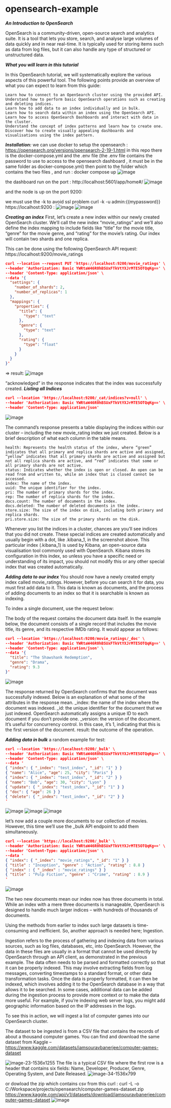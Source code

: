 # opensearch-example
***An Introduction to OpenSearch***

OpenSearch is a community-driven, open-source search and analytics suite. It is a tool that lets you store, search, and analyse large volumes of data quickly and in near real-time. It is typically used for storing items such as data from log files, but it can also handle any type of structured or unstructured data.

***What you will learn in this tutorial***

In this OpenSearch tutorial, we will systematically explore the various aspects of this powerful tool. The following points provide an overview of what you can expect to learn from this guide:

    Learn how to connect to an OpenSearch cluster using the provided API.
    Understand how to perform basic OpenSearch operations such as creating and deleting indices.
    Learn how to add data to an index individually and in bulk.
    Learn how to search data within an index using the OpenSearch API.
    Learn how to access OpenSearch Dashboards and interact with data in the cluster.
    Understand the concept of index patterns and learn how to create one.
    Discover how to create visually appealing dashboards and visualisations using the index pattern.


***Installation:***
we can use docker to setup the opensearch :
https://opensearch.org/versions/opensearch-2-19-1.html
in this repo there is the docker-compose.yml and the .env file (the .env file contains the password to use to access to the opensearch dashboard , it must be in the same folder as docker-compose.yml) 
then point to the folder which contains the two files , and run : docker compose up
![image](https://github.com/user-attachments/assets/10f72bdf-c24f-4222-9f50-6dbba7705a0c)

the dashboard run on the port :
http://localhost:5601/app/home#/
![image](https://github.com/user-attachments/assets/944bba47-32e9-4567-9602-17a15009ba29)

and the node is up on the port 9200:

we must use the -k to avoid ssl problem 
curl -k -u admin:{{mypassword}} https://localhost:9200 :
![image](https://github.com/user-attachments/assets/3b982ed7-5189-4117-bd03-865929ed15ac)
![image](https://github.com/user-attachments/assets/dccc0adb-027b-4be4-bf35-35a37d3d98e9)

***Creating an index***
First, let’s create a new index within our newly created OpenSearch cluster. We’ll call the new index “movie_ratings” and we’ll also define the index mapping to include fields like “title” for the movie title, “genre” for the movie genre, and “rating” for the movie’s rating. Our index will contain two shards and one replica.

This can be done using the following OpenSearch API request:
https://localhost:9200/movie_ratings
```json
curl --location --request PUT 'https://localhost:9200/movie_ratings' \
--header 'Authorization: Basic YWRtaW46R0hBSUxFTkVtYXJrMTE5OTQqKg==' \
--header 'Content-Type: application/json' \
--data '{
  "settings": {
    "number_of_shards": 2,
    "number_of_replicas": 1
  },
  "mappings": {
    "properties": {
      "title": {
        "type": "text"
      },
      "genre": {
        "type": "text"
      },
      "rating": {
        "type": "float"
      }
    }
  }
}'
```
=> result:
![image](https://github.com/user-attachments/assets/d009803c-94a1-4c00-9fba-886978e56811)

“acknowledged” in the response indicates that the index was successfully created.
***Listing all Indices***
```json
curl --location 'https://localhost:9200/_cat/indices?v=null' \
--header 'Authorization: Basic YWRtaW46R0hBSUxFTkVtYXJrMTE5OTQqKg==' \
--header 'Content-Type: application/json'
```
![image](https://github.com/user-attachments/assets/eb6d077a-58bf-4150-8251-9b4390db1e3d)

The command’s response presents a table displaying the indices within our cluster – including the new movie_rating index we just created. Below is a brief description of what each column in the table means.

    health: Represents the health status of the index, where “green” indicates that all primary and replica shards are active and assigned, “yellow” indicates that all primary shards are active and assigned but not all replica shards are active, and “red” indicates that some or all primary shards are not active.
    status: Indicates whether the index is open or closed. An open can be read from and written to, while an index that is closed cannot be accessed.
    index: The name of the index.
    uuid: The unique identifier for the index.
    pri: The number of primary shards for the index.
    rep: The number of replica shards for the index.
    docs.count: The number of documents in the index.
    docs.deleted: The number of deleted documents in the index.
    store.size: The size of the index on disk, including both primary and replica shards.
    pri.store.size: The size of the primary shards on the disk.


Whenever you list the indices in a cluster, chances are you’ll see indices that you did not create. These special indices are created automatically and usually begin with a dot, like .kibana_1, in the screenshot above. This particular index (.kibana_1) is used by Kibana, an open-source data visualisation tool commonly used with OpenSearch. Kibana stores its configuration in this index, so unless you have a specific need or understanding of its impact, you should not modify this or any other special index that was created automatically.

***Adding data to our index***
You should now have a newly created empty index called movie_ratings. However, before you can search it for data, you must first add data to it. This data is known as documents, and the process of adding documents to an index so that it is searchable is known as indexing.

To index a single document, use the request below:

The body of the request contains the document data itself. In the example below, the document consists of a single record that includes the movie title, its genre, and its respective IMDb rating. It would appear as follows:
```json
curl --location 'https://localhost:9200/movie_ratings/_doc' \
--header 'Authorization: Basic YWRtaW46R0hBSUxFTkVtYXJrMTE5OTQqKg==' \
--header 'Content-Type: application/json' \
--data '{
  "title": "The Shawshank Redemption",
  "genre": "Drama",
  "rating": 9.3
}'
```
![image](https://github.com/user-attachments/assets/dbf93c9c-edb5-4dda-8f18-7663be44da1e)

The response returned by OpenSearch confirms that the document was successfully indexed. Below is an explanation of what some of the attributes in the response mean.
_index: the name of the index where the document was indexed.
_id: the unique identifier for the document that we just indexed. OpenSearch automatically assigns a unique ID to each document if you don’t provide one.
_version: the version of the document. It’s useful for concurrency control. In this case, it’s 1, indicating that this is the first version of the document.
result: the outcome of the operation.

***Adding data in bulk***
a random example for test:
```json
curl --location 'https://localhost:9200/_bulk' \
--header 'Authorization: Basic YWRtaW46R0hBSUxFTkVtYXJrMTE5OTQqKg==' \
--header 'Content-Type: application/json' \
--data '
{ "index": { "_index": "test_index", "_id": "1" } }
{ "name": "Alice", "age": 25, "city": "Paris" }
{ "index": { "_index": "test_index", "_id": "2" } }
{ "name": "Bob", "age": 30, "city": "Lyon" }
{ "update": { "_index": "test_index", "_id": "1" } }
{ "doc": { "age": 26 } }
{ "delete": { "_index": "test_index", "_id": "2" } }
'
```
![image](https://github.com/user-attachments/assets/df02b6b1-7fbc-46a0-84b4-b7c5ff479886)
![image](https://github.com/user-attachments/assets/fbb64a27-0f2a-4a9b-844f-0347d8dab6a7)
![image](https://github.com/user-attachments/assets/09e8b337-81ef-43a8-9744-f68bd0af33d2)


let’s now add a couple more documents to our collection of movies. However, this time we’ll use the _bulk API endpoint to add them simultaneously.
```json
curl --location 'https://localhost:9200/_bulk' \
--header 'Authorization: Basic YWRtaW46R0hBSUxFTkVtYXJrMTE5OTQqKg==' \
--header 'Content-Type: application/json' \
--data '
{ "index": { "_index": "movie_ratings", "_id": "1" } }
{ "title" : "Inception", "genre" : "Action", "rating" : 8.8 }
{ "index" : { "_index" : "movie_ratings" } }
{ "title" : "Pulp Fiction", "genre" : "Crime", "rating" : 8.9 }
'
```
![image](https://github.com/user-attachments/assets/cf29fe3b-c4ba-4c8d-affc-880357c4429b)

The two new documents mean our index now has three documents in total. While an index with a mere three documents is manageable, OpenSearch is designed to handle much larger indices – with hundreds of thousands of documents.

Using the methods from earlier to index such large datasets is time-consuming and inefficient. So, another approach is needed here; Ingestion.

Ingestion refers to the process of gathering and indexing data from various sources, such as log files, databases, etc, into OpenSearch. However, the data in these files are usually in a format that cannot be used directly by OpenSearch through an API client, as demonstrated in the previous example. The data often needs to be parsed and formatted correctly so that it can be properly indexed. This may involve extracting fields from log messages, converting timestamps to a standard format, or other data transformation tasks. Once the data is properly formatted, it can then be indexed, which involves adding it to the OpenSearch database in a way that allows it to be searched. In some cases, additional data can be added during the ingestion process to provide more context or to make the data more useful. For example, if you’re indexing web server logs, you might add geographic information based on the IP addresses in the logs.

To see this in action, we will ingest a list of computer games into our OpenSearch cluster.

The dataset to be ingested is from a CSV file that contains the records of about a thousand computer games. You can find and download the same dataset from Kaggle – https://www.kaggle.com/datasets/iamsouravbanerjee/computer-games-dataset

![image-23-1536x1255](https://github.com/user-attachments/assets/09b1a917-a795-4990-8ac2-94e92c46b1c8)
The file is a typical CSV file where the first row is a header that contains six fields: Name, Developer, Producer, Genre, Operating System, and Date Released.
![image-34-1536x799](https://github.com/user-attachments/assets/88e0dcd1-ba5c-4876-8715-2848c81e9ff0)

or dowload the zip which contains csv from this curl :
curl -L -o C:/Workspace/projects/opensearch/computer-games-dataset.zip  https://www.kaggle.com/api/v1/datasets/download/iamsouravbanerjee/computer-games-dataset
![image](https://github.com/user-attachments/assets/ec82a521-c4fc-4a17-b244-301652a14283)




